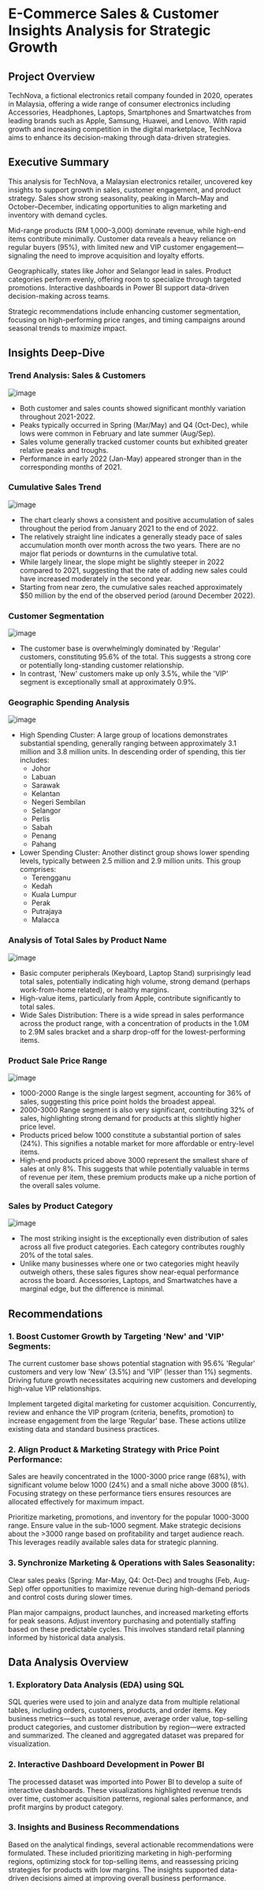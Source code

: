 
# E-Commerce Sales & Customer Insights Analysis for Strategic Growth

## Project Overview
TechNova, a fictional electronics retail company founded in 2020, operates in Malaysia, offering a wide range of consumer electronics including Accessories, Headphones, Laptops, Smartphones and Smartwatches
 from leading brands such as Apple, Samsung, Huawei, and Lenovo. With rapid growth and increasing competition in the digital marketplace, TechNova aims to enhance its decision-making through data-driven strategies.

## Executive Summary
This analysis for TechNova, a Malaysian electronics retailer, uncovered key insights to support growth in sales, customer engagement, and product strategy. Sales show strong seasonality, peaking in March–May and October–December, indicating opportunities to align marketing and inventory with demand cycles.

Mid-range products (RM 1,000–3,000) dominate revenue, while high-end items contribute minimally. Customer data reveals a heavy reliance on regular buyers (95%), with limited new and VIP customer engagement—signaling the need to improve acquisition and loyalty efforts.

Geographically, states like Johor and Selangor lead in sales. Product categories perform evenly, offering room to specialize through targeted promotions. Interactive dashboards in Power BI support data-driven decision-making across teams.

Strategic recommendations include enhancing customer segmentation, focusing on high-performing price ranges, and timing campaigns around seasonal trends to maximize impact.

## Insights Deep-Dive
### Trend Analysis: Sales & Customers
![image](https://github.com/user-attachments/assets/a3710f92-3af0-4b7a-9da6-f539baf0d6a5)

- Both customer and sales counts showed significant monthly variation throughout 2021-2022.
- Peaks typically occurred in Spring (Mar/May) and Q4 (Oct-Dec), while lows were common in February and late summer (Aug/Sep).
- Sales volume generally tracked customer counts but exhibited greater relative peaks and troughs.
- Performance in early 2022 (Jan-May) appeared stronger than in the corresponding months of 2021.

### Cumulative Sales Trend
![image](https://github.com/user-attachments/assets/c4ca4980-fbce-4333-a05d-10ec72b36485)

- The chart clearly shows a consistent and positive accumulation of sales throughout the period from January 2021 to the end of 2022.
- The relatively straight line indicates a generally steady pace of sales accumulation month over month across the two years. There are no major flat periods or downturns in the cumulative total.
- While largely linear, the slope might be slightly steeper in 2022 compared to 2021, suggesting that the rate of adding new sales could have increased moderately in the second year.
- Starting from near zero, the cumulative sales reached approximately $50 million by the end of the observed period (around December 2022).

### Customer Segmentation
![image](https://github.com/user-attachments/assets/f0295196-7fb0-463a-9014-fc9648efaaa7)

- The customer base is overwhelmingly dominated by 'Regular' customers, constituting 95.6% of the total. This suggests a strong core or potentially long-standing customer relationship.
- In contrast, 'New' customers make up only 3.5%, while the 'VIP' segment is exceptionally small at approximately 0.9%.

### Geographic Spending Analysis
![image](https://github.com/user-attachments/assets/8dd1ae9b-833d-4f40-968a-7fcbf2bf626c)


- High Spending Cluster: A large group of locations demonstrates substantial spending, generally ranging between approximately 3.1 million and 3.8 million units. In descending order of spending, this tier includes:
    - Johor
    - Labuan
    - Sarawak
    - Kelantan
    - Negeri Sembilan
    - Selangor
    - Perlis
    - Sabah
    - Penang
    - Pahang
- Lower Spending Cluster: Another distinct group shows lower spending levels, typically between 2.5 million and 2.9 million units. This group comprises:
    - Terengganu
    - Kedah
    - Kuala Lumpur
    - Perak
    - Putrajaya
    - Malacca
### Analysis of Total Sales by Product Name
![image](https://github.com/user-attachments/assets/f01d20ad-278f-4b5e-90a4-63ccf345509d)
- Basic computer peripherals (Keyboard, Laptop Stand) surprisingly lead total sales, potentially indicating high volume, strong demand (perhaps work-from-home related), or healthy margins.
- High-value items, particularly from Apple, contribute significantly to total sales.
- Wide Sales Distribution: There is a wide spread in sales performance across the product range, with a concentration of products in the 1.0M to 2.9M sales bracket and a sharp drop-off for the lowest-performing items.

### Product Sale Price Range
![image](https://github.com/user-attachments/assets/072d5315-1a91-4f01-992b-57ce241c4fb1)

- 1000-2000 Range is the single largest segment, accounting for 36% of sales, suggesting this price point holds the broadest appeal.
- 2000-3000 Range segment is also very significant, contributing 32% of sales, highlighting strong demand for products at this slightly higher price level.
- Products priced below 1000 constitute a substantial portion of sales (24%). This signifies a notable market for more affordable or entry-level items.
- High-end products priced above 3000 represent the smallest share of sales at only 8%. This suggests that while potentially valuable in terms of revenue per item, these premium products make up a niche portion of the overall sales volume.

### Sales by Product Category
![image](https://github.com/user-attachments/assets/26c4c11b-32bc-4ee4-8620-61335d3520ae)

- The most striking insight is the exceptionally even distribution of sales across all five product categories. Each category contributes roughly 20% of the total sales.
- Unlike many businesses where one or two categories might heavily outweigh others, these sales figures show near-equal performance across the board. Accessories, Laptops, and Smartwatches have a marginal edge, but the difference is minimal.

## Recommendations
### 1. Boost Customer Growth by Targeting 'New' and 'VIP' Segments:
The current customer base shows potential stagnation with 95.6% 'Regular' customers and very low 'New' (3.5%) and 'VIP' (lesser than 1%) segments. Driving future growth necessitates acquiring new customers and developing high-value VIP relationships.

Implement targeted digital marketing for customer acquisition. Concurrently, review and enhance the VIP program (criteria, benefits, promotion) to increase engagement from the large 'Regular' base. These actions utilize existing data and standard business practices.

### 2. Align Product & Marketing Strategy with Price Point Performance:
Sales are heavily concentrated in the 1000-3000 price range (68%), with significant volume below 1000 (24%) and a small niche above 3000 (8%). Focusing strategy on these performance tiers ensures resources are allocated effectively for maximum impact.

Prioritize marketing, promotions, and inventory for the popular 1000-3000 range. Ensure value in the sub-1000 segment. Make strategic decisions about the >3000 range based on profitability and target audience reach. This leverages readily available sales data for strategic planning.

### 3. Synchronize Marketing & Operations with Sales Seasonality:
Clear sales peaks (Spring: Mar-May, Q4: Oct-Dec) and troughs (Feb, Aug-Sep) offer opportunities to maximize revenue during high-demand periods and control costs during slower times.

Plan major campaigns, product launches, and increased marketing efforts for peak seasons. Adjust inventory purchasing and potentially staffing based on these predictable cycles. This involves standard retail planning informed by historical data analysis.

## Data Analysis Overview  
### 1. Exploratory Data Analysis (EDA) using SQL
SQL queries were used to join and analyze data from multiple relational tables, including orders, customers, products, and order items. Key business metrics—such as total revenue, average order value, top-selling product categories, and customer distribution by region—were extracted and summarized. The cleaned and aggregated dataset was prepared for visualization.

### 2. Interactive Dashboard Development in Power BI
The processed dataset was imported into Power BI to develop a suite of interactive dashboards. These visualizations highlighted revenue trends over time, customer acquisition patterns, regional sales performance, and profit margins by product category.

### 3. Insights and Business Recommendations
Based on the analytical findings, several actionable recommendations were formulated. These included prioritizing marketing in high-performing regions, optimizing stock for top-selling items, and reassessing pricing strategies for products with low margins. The insights supported data-driven decisions aimed at improving overall business performance.
